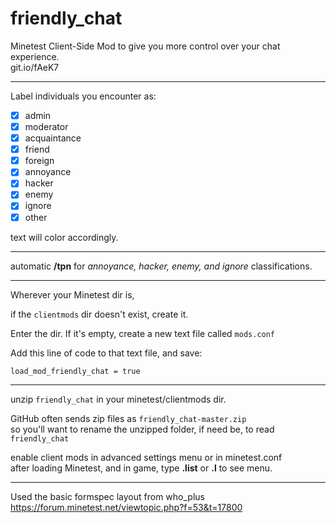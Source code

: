 # friendly_chat
Minetest Client-Side Mod to give you more control over your chat experience.  
git.io/fAeK7  

---

Label individuals you encounter as:  
- [x] admin  
- [x] moderator  
- [x] acquaintance  
- [x] friend  
- [x] foreign  
- [x] annoyance  
- [x] hacker  
- [x] enemy  
- [x] ignore  
- [x] other  

text will color accordingly.  

---

automatic **/tpn** for *annoyance, hacker, enemy, and ignore* classifications.  

---

Wherever your Minetest dir is,  

if the `clientmods` dir doesn't exist, create it.  

Enter the dir.  If it's empty, create a new text file called `mods.conf`  

Add this line of code to that text file, and save:  

`load_mod_friendly_chat = true`  

---

unzip `friendly_chat` in your minetest/clientmods dir.  

GitHub often sends zip files as `friendly_chat-master.zip`  
so you'll want to rename the unzipped folder, if need be, to read `friendly_chat`  


enable client mods in advanced settings menu or in minetest.conf  
after loading Minetest, and in game, type **.list** or **.l** to see menu.

---

Used the basic formspec layout from who_plus  
https://forum.minetest.net/viewtopic.php?f=53&t=17800
